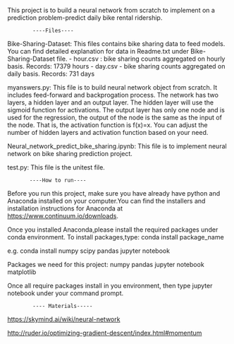 This project is to build a neural network from scratch to implement on a prediction problem-predict daily bike rental ridership.

            ----Files----

Bike-Sharing-Dataset: 
This files contains bike sharing data to feed models. You can find detailed explanation for data in Readme.txt under Bike-Sharing-Dataset file.
	- hour.csv : bike sharing counts aggregated on hourly basis. Records: 17379 hours
	- day.csv - bike sharing counts aggregated on daily basis. Records: 731 days
    
myanswers.py: 
This file is to build neural network object from scratch. It includes feed-forward and backprogation process.
The network has two layers, a hidden layer and an output layer. The hidden layer will use the sigmoid function for activations. The output layer has only one node and is used for the regression, the output of the node is the same as the input of the node. That is, the activation function is  f(x)=x.  You can adjust the number of hidden layers and activation function based on your need.

Neural_network_predict_bike_sharing.ipynb: 
This file is to implement neural network on bike sharing prediction project.

test.py:
This file is the unitest file.

           ----How to run----
           
Before you run this project, make sure you have already have python and Anaconda installed on your computer.You can find the installers and installation instructions for Anaconda at https://www.continuum.io/downloads.

Once you installed Anaconda,please install the required packages under conda environment. To install packages,type:
conda install package_name
    
e.g. conda install numpy scipy pandas jupyter notebook

Packages we need for this project:
numpy
pandas
jupyter
notebook
matplotlib


Once all require packages install in you environment, then type 
   jupyter notebook
under your command prompt. 

            ---- Materials-----
 
https://skymind.ai/wiki/neural-network

http://ruder.io/optimizing-gradient-descent/index.html#momentum
